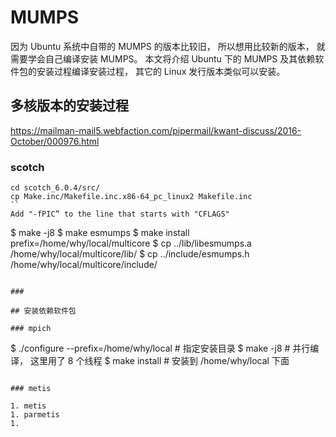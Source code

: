 # MUMPS

因为 Ubuntu 系统中自带的 MUMPS 的版本比较旧， 所以想用比较新的版本， 就需要学会自己编译安装 MUMPS。 本文将介绍 Ubuntu 下的 MUMPS 及其依赖软件包的安装过程编译安装过程， 其它的 Linux 发行版本类似可以安装。 

## 多核版本的安装过程 
https://mailman-mail5.webfaction.com/pipermail/kwant-discuss/2016-October/000976.html
### scotch
```
cd scotch_6.0.4/src/
cp Make.inc/Makefile.inc.x86-64_pc_linux2 Makefile.inc
``
Add "-fPIC” to the line that starts with "CFLAGS"

```
$ make -j8
$ make esmumps
$ make install prefix=/home/why/local/multicore
$ cp ../lib/libesmumps.a /home/why/local/multicore/lib/
$ cp ../include/esmumps.h /home/why/local/multicore/include/
```

### 

## 安装依赖软件包 

### mpich 

```
$ ./configure --prefix=/home/why/local # 指定安装目录
$ make -j8 # 并行编译， 这里用了 8 个线程
$ make install # 安装到 /home/why/local  下面
```

### metis 

```
```
1. metis
1. parmetis
1. 











